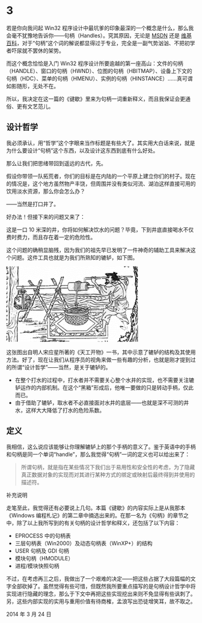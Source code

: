 # 3

若是你向我问起 Win32 程序设计中最坑爹的印象最深的一个概念是什么，那么我会毫不犹豫地告诉你——句柄（Handles）。究其原因，无论是 [MSDN](http://msdn.microsoft.com/en-us/library/ms810501.aspx) 还是 [维基百科](http://zh.wikipedia.org/wiki/%E5%8F%A5%E6%9F%84)，对于“句柄”这个词的解说都显得过于专业，完全是一副气势汹汹、不把初学者吓尿就不罢休的架势。

而这个概念恰恰是入门 Win32 程序设计所要逾越的第一座高山：文件的句柄（HANDLE）、窗口的句柄（HWND）、位图的句柄（HBITMAP）、设备上下文的句柄（HDC）、菜单的句柄（HMENU）、实例的句柄（HINSTANCE）……真可谓如影随形，无处不在。

所以，我决定在这一篇的《键歇》里来为句柄一词重新释义，而且我保证会更通俗、更有文艺范儿。

## 设计哲学

我必须承认，用“哲学”这个字眼来当作标题是有些大了。其实用大白话来说，就是为什么要设计“句柄”这个东西，以及设计这东西到底有什么好处。

那么让我们把思绪带回到遥远的古代，先。

假设你带领一队拓荒者，你们的目标是在内陆的一个平原上建立你们的村子。现在的情况是，这个地方虽然物产丰饶，但周围并没有类似河流、湖泊这样直接可用的饮用淡水资源，那么你会怎么办？

——当然是打口井了。

好办法！但接下来的问题又来了：

这是一口 10 米深的井，你将如何解决饮水的问题？毕竟，下到井底直接喝水不仅费时费力，而且存在着一定的危险性。

这个问题的确稍显脑残，因为我们的祖先早已发明了一件神奇的辅助工具来解决这个问题。这件工具也就是为我们所熟知的辘轳，如下图。

![](https://raw.githubusercontent.com/titilima/RestFromCode/master/images/rfc-3-1.png)

这张图出自明人宋应星所著的《天工开物》一书，其中示意了辘轳的结构及其使用方法。好了，现在让我们从程序员的视角来做一些有趣的分析，也就是刚才提到过的所谓“设计哲学”——当然，是关于辘轳的。

* 在整个打水的过程中，打水者并不需要关心整个水井的实现，也不需要关注辘轳运作的内部机制。在这个“黑箱”形成后，他唯一要做的只是转动手柄，仅此而已。
* 由于借助了辘轳，取水者不必直接面对水井的底层——也就是深不可测的井水，这样大大降低了打水的危险系数。

## 定义

我相信，这么说应该能够让你理解辘轳上的那个手柄的意义了。鉴于英语中的手柄和句柄是同一个单词“handle”，那么我觉得“句柄”一词的定义也可以给出来了：

> 所谓句柄，就是指在某些情况下我们出于易用性和安全性的考虑，为了隐藏真正数据对象的实现而对其进行某种方式的绑定或映射后最终得到并使用的描述符。

补充说明

走笔至此，我觉得还有必要说上几句。本篇《键歇》的内容实际上是从我那本《Windows 编程札记》的第二章中摘选出来的。在那一名为《句柄》的章节之中，除了以上我所写到的有关句柄的设计哲学和释义，还包括了以下内容：

* EPROCESS 中的句柄表
* 三层句柄表（Win2000）及动态句柄表（WinXP+）的结构
* USER 句柄及 GDI 句柄
* 模块句柄（HMODULE）
* 进程/模块快照句柄

不过，在考虑再三之后，我做出了一个艰难的决定——把这些占据了大段篇幅的文字全部砍掉了。虽然觉得有些可惜，但既然我所要重点描写的是句柄设计哲学中将实现进行隐藏的理念，那么于下文中再把这些实现挖出来则不免显得有些讽刺了。另，这些内部实现的实用与重用价值有待商榷，孟浪写出恐徒增笑耳，故不取之。

2014 年 3 月 24 日
